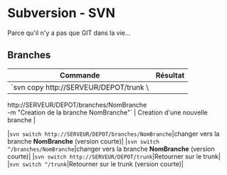 Subversion - SVN
=========
Parce qu'il n'y a pas que GIT dans la vie...

## Branches
|Commande|Résultat|
|------- | -------|
|`svn copy http://SERVEUR/DEPOT/trunk \
http://SERVEUR/DEPOT/branches/NomBranche \
-m "Creation de la branche NomBranche"` | Creation d'une nouvelle branche |

|`svn switch http://SERVEUR/DEPOT/branches/NomBranche`|changer vers la branche **NomBranche** (version courte)|
|`svn switch ^/branches/NomBranche`|changer vers la branche **NomBranche** (version courte)|
|`svn switch http://SERVEUR/DEPOT/trunk`|Retourner sur le trunk|
|`svn switch ^/trunk`|Retourner sur le trunk (version courte)|

